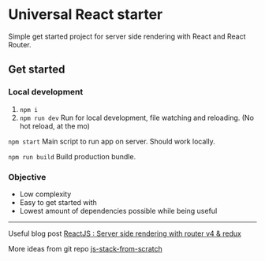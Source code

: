 # Universal React starter

Simple get started project for server side rendering with React and React Router.

## Get started

### Local development

1. `npm i`
1. `npm run dev` Run for local development, file watching and reloading. (No hot reload, at the mo)

`npm start` Main script to run app on server. Should work locally.

`npm run build` Build production bundle.

### Objective

- Low complexity
- Easy to get started with
- Lowest amount of dependencies possible while being useful

---

Useful blog post [ReactJS : Server side rendering with router v4 & redux](https://crypt.codemancers.com/posts/2017-06-03-reactjs-server-side-rendering-with-router-v4-and-redux/)

More ideas from git repo [js-stack-from-scratch](https://github.com/verekia/js-stack-from-scratch/tree/master/tutorial)

